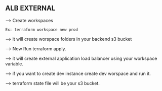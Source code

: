 ALB EXTERNAL
--------------

--> Create workspaces

    Ex: terraform workspace new prod

--> it will create worspace folders in your backend s3 bucket

--> Now Run terraform apply.

   --> it will create external application load balancer using your workspace variable.
   
   --> if you want to create dev instance create dev worspace and run it.

--> terraform state file will be your s3 bucket.
